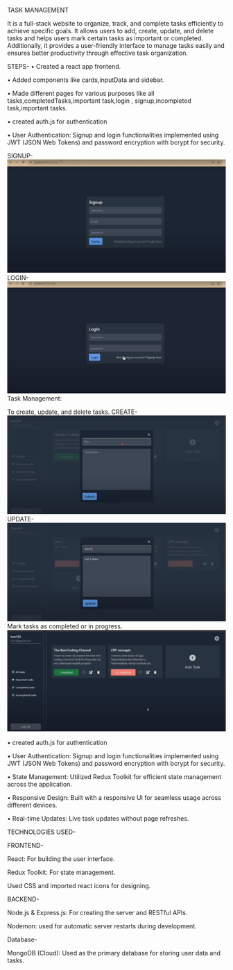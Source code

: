 TASK MANAGEMENT

It is a full-stack website to organize, track, and complete tasks efficiently to achieve specific goals. It allows users to add, create, update, and delete tasks and helps users mark certain tasks as important or completed. Additionally, it provides a user-friendly interface to manage tasks easily and ensures better productivity through effective task  organization.

STEPS-
•	Created a react app frontend.

•	Added components like cards,inputData and sidebar.

•	Made different pages for various purposes like all tasks,completedTasks,important task,login , signup,incompleted task,important tasks.

•	created auth.js for authentication

•	User Authentication: Signup and login functionalities implemented using JWT (JSON Web Tokens) and password encryption with bcrypt for security.


SIGNUP-
![image_url](https://github.com/SuhaniBharti/TaskManagement/blob/66131bce09e5203e7702708cef7393289235377c/Screenshot%202024-11-15%20065747.png)
LOGIN-
![image_url](https://github.com/SuhaniBharti/TaskManagement/blob/874c15675c199f1fea02bf5f45652cf6026280b1/Screenshot%202024-11-15%20065900.png)
Task Management:

To create, update, and delete tasks.
CREATE-
![image_url](https://github.com/SuhaniBharti/TaskManagement/blob/1c469ebc8d505234b203432177052f3ad06e7c5d/ADD.png)
UPDATE-
![image_url](https://github.com/SuhaniBharti/TaskManagement/blob/4632b1f3a3732b239ecc40fa1d0ae7bfba9c00ad/update.png)
Mark tasks as completed or in progress.
![image_url](https://github.com/SuhaniBharti/TaskManagement/blob/fc3ef2d3ec4c978985e1ac29fb8c2c8df074b58b/Screenshot%202024-11-15%20070015.png)

•	created auth.js for authentication

•	User Authentication: Signup and login functionalities implemented using JWT (JSON Web Tokens) and password encryption with bcrypt for security.

•	State Management: Utilized Redux Toolkit for efficient state management across the application.

•	Responsive Design: Built with a responsive UI for seamless usage across different devices.

•	Real-time Updates: Live task updates without page refreshes.


TECHNOLOGIES USED-

FRONTEND-

React: For building the user interface.

Redux Toolkit: For state management.

Used CSS and imported react icons for designing.

BACKEND-

Node.js & Express.js: For creating the server and RESTful APIs.

Nodemon: used for automatic server restarts during development.

Database-

MongoDB (Cloud): Used as the primary database for storing user data and tasks.
